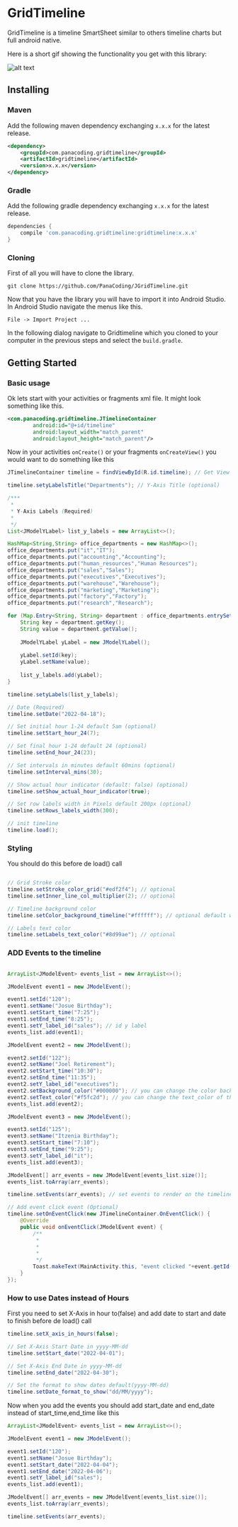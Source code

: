 GridTimeline
===============
GridTimeline is a timeline SmartSheet similar to others timeline charts but full android native.


Here is a short gif showing the functionality you get with this library:

![alt text](https://github.com/PanaCoding/JGridTimeline/blob/main/demo.gif "Demo gif")


Installing
---------------
### Maven
Add the following maven dependency exchanging `x.x.x` for the latest release.
```XML
<dependency>
    <groupId>com.panacoding.gridtimeline</groupId>
    <artifactId>gridtimeline</artifactId>
    <version>x.x.x</version>
</dependency>
```

### Gradle
Add the following gradle dependency exchanging `x.x.x` for the latest release.
```groovy
dependencies {
    compile 'com.panacoding.gridtimeline:gridtimeline:x.x.x'
}
```

### Cloning
First of all you will have to clone the library.
```shell
git clone https://github.com/PanaCoding/JGridTimeline.git
```

Now that you have the library you will have to import it into Android Studio.
In Android Studio navigate the menus like this.
```
File -> Import Project ...
```
In the following dialog navigate to Gridtimeline which you cloned to your computer in the previous steps and select the `build.gradle`.

Getting Started
---------------
### Basic usage

Ok lets start with your activities or fragments xml file. It might look something like this.
```xml
<com.panacoding.gridtimeline.JTimelineContainer
        android:id="@+id/timeline"
        android:layout_width="match_parent"
        android:layout_height="match_parent"/>
```

Now in your activities `onCreate()` or your fragments `onCreateView()` you would want to do something like this
```java
JTimelineContainer timeline = findViewById(R.id.timeline); // Get View timeline

timeline.setyLabelsTitle("Departments"); // Y-Axis Title (optional)

/***
 *
 * Y-Axis Labels (Required)
 *
 */
List<JModelYLabel> list_y_labels = new ArrayList<>();

HashMap<String,String> office_departments = new HashMap<>();
office_departments.put("it","IT");
office_departments.put("accounting","Accounting");
office_departments.put("human_resources","Human Resources");
office_departments.put("sales","Sales");
office_departments.put("executives","Executives");
office_departments.put("warehouse","Warehouse");
office_departments.put("marketing","Marketing");
office_departments.put("factory","Factory");
office_departments.put("research","Research");

for (Map.Entry<String, String> department : office_departments.entrySet()) {
    String key = department.getKey();
    String value = department.getValue();
    
    JModelYLabel yLabel = new JModelYLabel();
    
    yLabel.setId(key);
    yLabel.setName(value);
    
    list_y_labels.add(yLabel);
}

timeline.setyLabels(list_y_labels);

// Date (Required)
timeline.setDate("2022-04-18");

// Set initial hour 1-24 default 5am (optional)
timeline.setStart_hour_24(7);

// Set final hour 1-24 default 24 (optional)
timeline.setEnd_hour_24(23);

// Set intervals in minutes default 60mins (optional)
timeline.setInterval_mins(30);

// Show actual hour indicator (default: false) (optional)
timeline.setShow_actual_hour_indicator(true);

// Set row labels width in Pixels default 200px (optional)
timeline.setRows_labels_width(300);

// init timeline
timeline.load();
```

### Styling

You should do this before de load() call
```java

// Grid Stroke color
timeline.setStroke_color_grid("#edf2f4"); // optional
timeline.setInner_line_col_multiplier(2); // optional

// Timeline background color
timeline.setColor_background_timeline("#ffffff"); // optional default white

// Labels text color
timeline.setLabels_text_color("#8d99ae"); // optional

```

### ADD Events to the timeline
```java

ArrayList<JModelEvent> events_list = new ArrayList<>();

JModelEvent event1 = new JModelEvent();

event1.setId("120");
event1.setName("Josue Birthday");
event1.setStart_time("7:25");
event1.setEnd_time("8:25");
event1.setY_label_id("sales"); // id y label
events_list.add(event1);

JModelEvent event2 = new JModelEvent();

event2.setId("122");
event2.setName("Joel Retirement");
event2.setStart_time("10:30");
event2.setEnd_time("11:35");
event2.setY_label_id("executives");
event2.setBackground_color("#000000"); // you can change the color background of the event
event2.setText_color("#f5fc2d"); // you can change the text_color of the event
events_list.add(event2);

JModelEvent event3 = new JModelEvent();

event3.setId("125");
event3.setName("Itzenia Birthday");
event3.setStart_time("7:10");
event3.setEnd_time("9:25");
event3.setY_label_id("it");
events_list.add(event3);

JModelEvent[] arr_events = new JModelEvent[events_list.size()];
events_list.toArray(arr_events);

timeline.setEvents(arr_events); // set events to render on the timeline

// Add event click event (Optional)
timeline.setOnEventClick(new JTimelineContainer.OnEventClick() {
    @Override
    public void onEventClick(JModelEvent event) {
        /**
         *
         *
         *
         */
        Toast.makeText(MainActivity.this, "event clicked "+event.getId(), Toast.LENGTH_SHORT).show();
    }
});


```


### How to use Dates instead of Hours

First you need to set X-Axis in hour to(false) and add date to start and date to finish before de load() call
```java
timeline.setX_axis_in_hours(false);

// Set X-Axis Start Date in yyyy-MM-dd
timeline.setStart_date("2022-04-01");

// Set X-Axis End Date in yyyy-MM-dd
timeline.setEnd_date("2022-04-30");

// Set the format to show dates default(yyyy-MM-dd)
timeline.setDate_format_to_show("dd/MM/yyyy");
```

Now when you add the events you should add start_date and end_date instead of start_time,end_time like this
```java
ArrayList<JModelEvent> events_list = new ArrayList<>();

JModelEvent event1 = new JModelEvent();

event1.setId("120");
event1.setName("Josue Birthday");
event1.setStart_date("2022-04-04");
event1.setEnd_date("2022-04-06");
event1.setY_label_id("sales");
events_list.add(event1);

JModelEvent[] arr_events = new JModelEvent[events_list.size()];
events_list.toArray(arr_events);

timeline.setEvents(arr_events);
```

